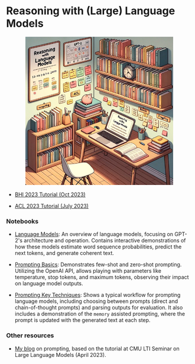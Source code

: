 # Reasoning with (Large) Language Models

<div align="center">
    <img src="res/tutorial_dalle3.png" width="400">
</div>




- [BHI 2023 Tutorial (Oct 2023)](https://docs.google.com/presentation/d/1AVaEFgnW5X_PKt4VALecafz-9Ygr2b62jEBfhMN2rTU/edit?usp=sharing)


- [ACL 2023 Tutorial (July 2023)](https://docs.google.com/presentation/d/1oa8ZyMh327OM44AAHI_-tAyAnKuT2jBSDDRHi6QlOtQ/edit?resourcekey=0-rlTwNGBzaNQNRd0aRHrDpA#slide=id.g195972482bd_1_854)


### Notebooks


- [Language Models](https://github.com/madaan/llm-reasoning-tutorial/blob/main/Part_1_Language_Models.ipynb): An overview of language models, focusing on GPT-2's architecture and operation. Contains interactive demonstrations of how these models estimate word sequence probabilities, predict the next tokens, and generate coherent text.

- [Prompting Basics](https://github.com/madaan/llm-reasoning-tutorial/blob/main/Part_2_Prompting_Basics.ipynb): Demonstrates few-shot and zero-shot prompting. Utilizing the OpenAI API, allows playing with parameters like temperature, stop tokens, and maximum tokens, observing their impact on language model outputs.

- [Prompting Key Techniques](https://github.com/madaan/llm-reasoning-tutorial/blob/main/Part_3_Prompting_Key_Techniques.ipynb): Shows a typical workflow for prompting language models, including choosing between prompts (direct and chain-of-thought prompts) and parsing outputs for evaluation. It also includes a demonstration of the `memory` assisted prompting, where the prompt is updated with the generated text at each step.


### Other resources

- [My blog](https://madaan.github.io/prompting) on prompting, based on the tutorial at CMU LTI Seminar on Large Language Models (April 2023).